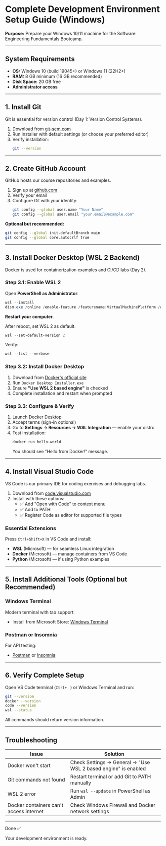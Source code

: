 # Complete Development Environment Setup Guide (Windows)

**Purpose:** Prepare your Windows 10/11 machine for the Software Engineering Fundamentals Bootcamp.

---

## System Requirements

- **OS:** Windows 10 (build 19045+) or Windows 11 (22H2+)
- **RAM:** 8 GB minimum (16 GB recommended)
- **Disk Space:** 20 GB free
- **Administrator access**

---

## 1. Install Git

Git is essential for version control (Day 1: Version Control Systems).

1. Download from [git-scm.com](https://git-scm.com/download/win)
2. Run installer with default settings (or choose your preferred editor)
3. Verify installation:
   ```bash
   git --version
   ```

---

## 2. Create GitHub Account

GitHub hosts our course repositories and examples.

1. Sign up at [github.com](https://github.com)
2. Verify your email
3. Configure Git with your identity:
   ```bash
   git config --global user.name "Your Name"
   git config --global user.email "your.email@example.com"
   ```

**Optional but recommended:**
```bash
git config --global init.defaultBranch main
git config --global core.autocrlf true
```

---

## 3. Install Docker Desktop (WSL 2 Backend)

Docker is used for containerization examples and CI/CD labs (Day 2).

### Step 3.1: Enable WSL 2

Open **PowerShell as Administrator**:
```powershell
wsl --install
dism.exe /online /enable-feature /featurename:VirtualMachinePlatform /all /norestart
```

**Restart your computer.**

After reboot, set WSL 2 as default:
```powershell
wsl --set-default-version 2
```

Verify:
```powershell
wsl --list --verbose
```

### Step 3.2: Install Docker Desktop

1. Download from [Docker's official site](https://docs.docker.com/desktop/setup/install/windows-install/)
2. Run `Docker Desktop Installer.exe`
3. Ensure **"Use WSL 2 based engine"** is checked
4. Complete installation and restart when prompted

### Step 3.3: Configure & Verify

1. Launch Docker Desktop
2. Accept terms (sign-in optional)
3. Go to **Settings → Resources → WSL Integration** — enable your distro
4. Test installation:
   ```bash
   docker run hello-world
   ```
   You should see "Hello from Docker!" message.

---

## 4. Install Visual Studio Code

VS Code is our primary IDE for coding exercises and debugging labs.

1. Download from [code.visualstudio.com](https://code.visualstudio.com)
2. Install with these options:
   - ✅ Add "Open with Code" to context menu
   - ✅ Add to PATH
   - ✅ Register Code as editor for supported file types

### Essential Extensions

Press `Ctrl+Shift+X` in VS Code and install:

- **WSL** (Microsoft) — for seamless Linux integration
- **Docker** (Microsoft) — manage containers from VS Code
- **Python** (Microsoft) — if using Python examples
  
---

## 5. Install Additional Tools (Optional but Recommended)

### Windows Terminal
Modern terminal with tab support:
- Install from Microsoft Store: [Windows Terminal](https://aka.ms/terminal)

### Postman or Insomnia
For API testing:
- [Postman](https://www.postman.com/downloads/) or [Insomnia](https://insomnia.rest/download)

---

## 6. Verify Complete Setup

Open VS Code terminal (`Ctrl+` ` `) or Windows Terminal and run:

```bash
git --version
docker --version
code --version
wsl --status
```

All commands should return version information.

---

## Troubleshooting

| Issue | Solution |
|-------|----------|
| Docker won't start | Check Settings → General → "Use WSL 2 based engine" is enabled |
| Git commands not found | Restart terminal or add Git to PATH manually |
| WSL 2 error | Run `wsl --update` in PowerShell as Admin |
| Docker containers can't access internet | Check Windows Firewall and Docker network settings |


---

Done ✅

Your development environment is ready. 
